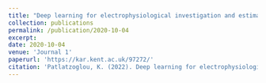 ```yaml
---
title: "Deep learning for electrophysiological investigation and estimation of anesthetic-induced unconsciousness"
collection: publications
permalink: /publication/2020-10-04
excerpt: 
date: 2020-10-04
venue: 'Journal 1'
paperurl: 'https://kar.kent.ac.uk/97272/'
citation: 'Patlatzoglou, K. (2022). Deep learning for electrophysiological investigation and estimation of anesthetic-induced unconsciousness (Doctoral dissertation, University of Kent,).'
---
```

